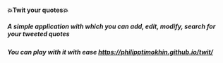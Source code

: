 #### 💥Twit your quotes💥
##### _A simple application with which you can add, edit, modify, search for your tweeted quotes_

##### _You can play with it with ease https://philipptimokhin.github.io/twit/_



